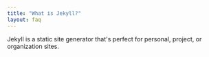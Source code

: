 ```yaml
---
title: "What is Jekyll?"
layout: faq
---
```


Jekyll is a static site generator that's perfect for personal, project, or organization sites.
